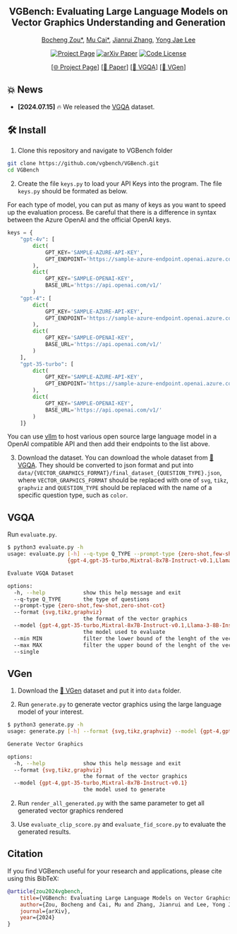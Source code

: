 <div align="center">

## VGBench: Evaluating Large Language Models on Vector Graphics Understanding and Generation 

[Bocheng Zou*](https://www.linkedin.com/in/bocheng-zou/), [Mu Cai*](https://pages.cs.wisc.edu/~mucai/), [Jianrui Zhang](https://pages.cs.wisc.edu/~harrisz/), [Yong Jae Lee](https://pages.cs.wisc.edu/~yongjaelee/)

</div>

<div align="center">

[![Project Page](https://img.shields.io/badge/Project-Page-green.svg)](https://vgbench.github.io/) [![arXiv Paper](https://img.shields.io/badge/arxiv-2407.10972-ECA8A8?logo=arxiv)](https://arxiv.org/abs/2407.10972) [![Code License](https://img.shields.io/badge/Code%20License-Apache_2.0-blue.svg)](https://github.com/vgbench/VGBench/blob/main/LICENSE)

[[🌐 Project Page](https://vgbench.github.io/)] [[📖 Paper](https://arxiv.org/abs/2407.10972)] [[🤗 VGQA](https://huggingface.co/datasets/vgbench/VGQA)] [[🤗 VGen](https://huggingface.co/datasets/vgbench/VGen)]

</div>

## 💥 News

- **[2024.07.15]** 🔥 We released the [VGQA](https://huggingface.co/datasets/vgbench/VGen) dataset.

## 🛠️ Install 

1. Clone this repository and navigate to VGBench folder
``` bash
git clone https://github.com/vgbench/VGBench.git
cd VGBench
```

2. Create the file `keys.py` to load your API Keys into the program. The file `keys.py` should be formated as below.

For each type of model, you can put as many of keys as you want to speed up the evaluation process. Be careful that there is a difference in syntax between the Azure OpenAI and the official OpenAI keys.

```python
keys = {
    "gpt-4v": [
        dict(
            GPT_KEY='SAMPLE-AZURE-API-KEY',
            GPT_ENDPOINT='https://sample-azure-endpoint.openai.azure.com/'
        ),
        dict(
            GPT_KEY='SAMPLE-OPENAI-KEY',
            BASE_URL='https://api.openai.com/v1/'
        )
    "gpt-4": [
        dict(
            GPT_KEY='SAMPLE-AZURE-API-KEY',
            GPT_ENDPOINT='https://sample-azure-endpoint.openai.azure.com/'
        ),
        dict(
            GPT_KEY='SAMPLE-OPENAI-KEY',
            BASE_URL='https://api.openai.com/v1/'
        )
    ],
    "gpt-35-turbo": [
        dict(
            GPT_KEY='SAMPLE-AZURE-API-KEY',
            GPT_ENDPOINT='https://sample-azure-endpoint.openai.azure.com/'
        ),
        dict(
            GPT_KEY='SAMPLE-OPENAI-KEY',
            BASE_URL='https://api.openai.com/v1/'
        )
    ]}
```

You can use [vllm](https://github.com/vllm-project/vllm) to host various open source large language model in a OpenAI compatible API and then add their endpoints to the list above.

3. Download the dataset. You can download the whole dataset from [🤗 VGQA](https://huggingface.co/datasets/vgbench/VGQA). They should be converted to json format and put into `data/{VECTOR_GRAPHICS_FORMAT}/final_dataset_{QUESTION_TYPE}.json`, where `VECTOR_GRAPHICS_FORMAT` should be replaced with one of `svg`, `tikz`, `graphviz` and `QUESTION_TYPE` should be replaced with the name of a specific question type, such as `color`.

## VGQA

Run `evaluate.py`.

```bash
$ python3 evaluate.py -h
usage: evaluate.py [-h] --q-type Q_TYPE --prompt-type {zero-shot,few-shot,zero-shot-cot} --format {svg,tikz,graphviz} --model
                   {gpt-4,gpt-35-turbo,Mixtral-8x7B-Instruct-v0.1,Llama-3-8B-Instruct-262k,Llama-3-70B-Instruct-Gradient-262k} [--min MIN] [--max MAX] [--single]

Evaluate VGQA Dataset

options:
  -h, --help            show this help message and exit
  --q-type Q_TYPE       the type of questions
  --prompt-type {zero-shot,few-shot,zero-shot-cot}
  --format {svg,tikz,graphviz}
                        the format of the vector graphics
  --model {gpt-4,gpt-35-turbo,Mixtral-8x7B-Instruct-v0.1,Llama-3-8B-Instruct-262k,Llama-3-70B-Instruct-Gradient-262k}
                        the model used to evaluate
  --min MIN             filter the lower bound of the lenght of the vector graphics
  --max MAX             filter the upper bound of the lenght of the vector graphics
  --single
```

## VGen

1. Download the [🤗 VGen](https://huggingface.co/datasets/vgbench/VGen) dataset and put it into `data` folder.

1. Run `generate.py` to generate vector graphics using the large language model of your interest.

```bash
$ python3 generate.py -h
usage: generate.py [-h] --format {svg,tikz,graphviz} --model {gpt-4,gpt-35-turbo,Mixtral-8x7B-Instruct-v0.1}

Generate Vector Graphics

options:
  -h, --help            show this help message and exit
  --format {svg,tikz,graphviz}
                        the format of the vector graphics
  --model {gpt-4,gpt-35-turbo,Mixtral-8x7B-Instruct-v0.1}
                        the model used to generate
```

2. Run `render_all_generated.py` with the same parameter to get all generated vector graphics rendered

3. Use `evaluate_clip_score.py` and `evaluate_fid_score.py` to evaluate the generated results.


## Citation

If you find VGBench useful for your research and applications, please cite using this BibTeX:

```bibtex
@article{zou2024vgbench,
    title={VGBench: Evaluating Large Language Models on Vector Graphics Understanding and Generation},
    author={Zou, Bocheng and Cai, Mu and Zhang, Jianrui and Lee, Yong Jae},
    journal={arXiv},
    year={2024}
}
```
